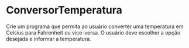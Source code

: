 # ConversorTemperatura
Crie um programa que permita ao usuário converter uma temperatura em Celsius para Fahrenheit ou vice-versa. O usuário deve escolher a opção desejada e informar a temperatura.
